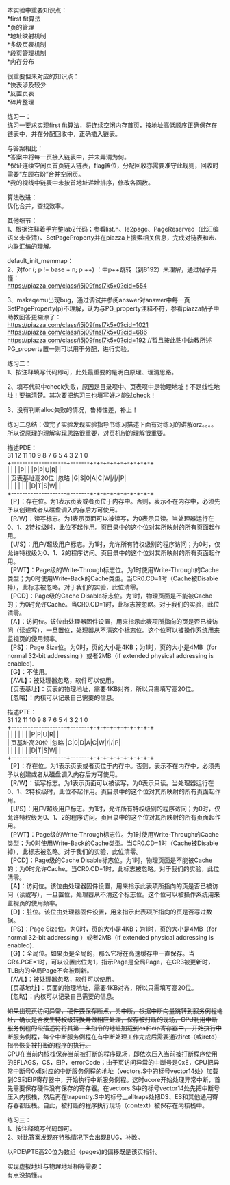 本实验中重要知识点：  
*first fit算法  
*页的管理  
*地址映射机制  
*多级页表机制  
*段页管理机制  
*内存分布  


很重要但未对应的知识点：  
*快表涉及较少  
*反置页表  
*碎片整理  

练习一：  
练习一要求实现first fit算法，将连续空闲内存首页，按地址高低顺序正确保存在链表中，并在分配回收中，正确插入链表。  
 
与答案相比：  
*答案中将每一页接入链表中，并未弄清为何。  
*保证连续空闲页首页链入链表，flag置位，分配回收亦需要准守此规则，回收时需要“左顾右盼”合并空闲页。  
*我的视线中链表中未按首地址递增排序，修改各函数。  

算法改进：  
优化合并，查找效率。  

其他细节：  
1、根据注释着手完整lab2代码；参看list.h、le2page、PageReserved（此汇编语义未查清）、SetPageProperty并在piazza上搜索相关信息，完成对链表和宏、内联汇编的理解。  

default_init_memmap：  
2、对for (; p != base + n; p ++) ：中p++跳转（到8192）未理解，通过帖子弄懂：  
https://piazza.com/class/i5j09fnsl7k5x0?cid=554  

3、makeqemu出现bug，通过调试并参阅answer对answer中每一页SetPageProperty(p)不理解，认为与PG_property注释不符，参看piazza帖子中助教回答更糊涂了：  
https://piazza.com/class/i5j09fnsl7k5x0?cid=1021      
https://piazza.com/class/i5j09fnsl7k5x0?cid=686  
https://piazza.com/class/i5j09fnsl7k5x0?cid=192     //暂且按此贴中助教所述PG_property置一则可以用于分配，进行实验。




练习二：  
1、按注释填写代码即可，此处最重要的是明白原理、理清思路。  

2、填写代码中check失败，原因是目录项中、页表项中是物理地址！不是线性地址！要搞清楚。其次要把练习三也填写好才能过check！  

3、没有判断alloc失败的情况，鲁棒性差，补上！  

练习二总结：做完了实验发现实验指导书练习描述下面有对练习的讲解orz。。。。所以说原理的理解实现思路很重要，对页机制的理解很重要。  

描述PDE：  
 31                12 11 10 9 8 7 6 5 4 3 2 1 0  
+--------------------+-------+-+-+-+-+-+-+-+-+-+  
|                    |       | |P| | |P|P|U|R| |  
|   页表基址高20位     |忽略   |G|S|0|A|C|W|/|/|P|  
|                    |       | | | | |D|T|S|W| |   
+--------------------+-------+-+-+-+-+-+-+-+-+-+  
【P】：存在位。为1表示页表或者页位于内存中。否则，表示不在内存中，必须先予以创建或者从磁盘调入内存后方可使用。   
【R/W】：读写标志。为1表示页面可以被读写，为0表示只读。当处理器运行在0、1、2特权级时，此位不起作用。页目录中的这个位对其所映射的所有页面起作用。   
【U/S】：用户/超级用户标志。为1时，允许所有特权级别的程序访问；为0时，仅允许特权级为0、1、2的程序访问。页目录中的这个位对其所映射的所有页面起作用。   
【PWT】：Page级的Write-Through标志位。为1时使用Write-Through的Cache类型；为0时使用Write-Back的Cache类型。当CR0.CD=1时（Cache被Disable掉），此标志被忽略。对于我们的实验，此位清零。   
【PCD】：Page级的Cache Disable标志位。为1时，物理页面是不能被Cache的；为0时允许Cache。当CR0.CD=1时，此标志被忽略。对于我们的实验，此位清零。   
【A】：访问位。该位由处理器固件设置，用来指示此表项所指向的页是否已被访问（读或写），一旦置位，处理器从不清这个标志位。这个位可以被操作系统用来监视页的使用频率。   
【PS】：Page Size位。为0时，页的大小是4KB；为1时，页的大小是4MB（for normal 32-bit addressing ）或者2MB（if extended physical addressing is enabled).   
【G】：不使用。   
【AVL】：被处理器忽略，软件可以使用。  
【页表基址】：页表的物理地址，需要4KB对齐，所以只需填写高20位。  
【忽略】：内核可以记录自己需要的信息。  

描述PTE：  
 31                12 11 10 9 8 7 6 5 4 3 2 1 0  
+--------------------+-------+-+-+-+-+-+-+-+-+-+  
|                    |       | | | | |P|P|U|R| |  
|   页基址高20位     |忽略   |G|0|D|A|C|W|/|/|P|  
|                    |       | | | | |D|T|S|W| |  
+--------------------+-------+-+-+-+-+-+-+-+-+-+  
【P】：存在位。为1表示页表或者页位于内存中。否则，表示不在内存中，必须先予以创建或者从磁盘调入内存后方可使用。    
【R/W】：读写标志。为1表示页面可以被读写，为0表示只读。当处理器运行在0、1、2特权级时，此位不起作用。页目录中的这个位对其所映射的所有页面起作用。   
【U/S】：用户/超级用户标志。为1时，允许所有特权级别的程序访问；为0时，仅允许特权级为0、1、2的程序访问。页目录中的这个位对其所映射的所有页面起作用。   
【PWT】：Page级的Write-Through标志位。为1时使用Write-Through的Cache类型；为0时使用Write-Back的Cache类型。当CR0.CD=1时（Cache被Disable掉），此标志被忽略。对于我们的实验，此位清零。   
【PCD】：Page级的Cache Disable标志位。为1时，物理页面是不能被Cache的；为0时允许Cache。当CR0.CD=1时，此标志被忽略。对于我们的实验，此位清零。   
【A】：访问位。该位由处理器固件设置，用来指示此表项所指向的页是否已被访问（读或写），一旦置位，处理器从不清这个标志位。这个位可以被操作系统用来监视页的使用频率。   
【D】：脏位。该位由处理器固件设置，用来指示此表项所指向的页是否写过数据。   
【PS】：Page Size位。为0时，页的大小是4KB；为1时，页的大小是4MB（for normal 32-bit addressing ）或者2MB（if extended physical addressing is enabled).   
【G】：全局位。如果页是全局的，那么它将在高速缓存中一直保存。当CR4.PGE=1时，可以设置此位为1，指示Page是全局Page，在CR3被更新时，TLB内的全局Page不会被刷新。   
【AVL】：被处理器忽略，软件可以使用。  
【页基地址】：页面的物理地址，需要4KB对齐，所以只需填写高20位。  
【忽略】：内核可以记录自己需要的信息。  

<del>如果出现页访问异常，硬件要保存断点，关中断，根据中断向量跳转到服务例程地址，确认是否发生特权级转换并做相应处理，保存被打断的现场，CPU利用中断服务例程的段描述符将其第一条指令的地址加载到cs和eip寄存器中，
开始执行中断服务例程，每个中断服务例程在有中断处理工作完成后需要通过iret（或iretd）指令恢复被打断的程序的执行。</del>  
CPU在当前内核栈保存当前被打断的程序现场，即依次压入当前被打断程序使用的EFLAGS，CS，EIP，errorCode；由于页访问异常的中断号是0xE，CPU把异常中断号0xE对应的中断服务例程的地址（vectors.S中的标号vector14处）加载到CS和EIP寄存器中，开始执行中断服务例程。这时ucore开始处理异常中断，首先需要保存硬件没有保存的寄存器。在vectors.S中的标号vector14处先把中断号压入内核栈，然后再在trapentry.S中的标号__alltraps处把DS、ES和其他通用寄存器都压栈。自此，被打断的程序执行现场（context）被保存在内核栈中。  

练习三：  
1、按注释填写代码即可。  
2、对比答案发现在特殊情况下会出现BUG，补改。  

以PDE\PTE高20位为数组（pages)的偏移既是该页指针。  

实现虚拟地址与物理地址相等需要：  
有点没搞懂。。


